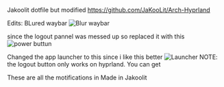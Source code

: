 Jakoolit dotfile but modified
https://github.com/JaKooLit/Arch-Hyprland

Edits:
BLured waybar
![Blur waybar](https://github.com/howtorespawn/Hyprland-Arch-Dotfile/assets/141860098/293b5856-7f77-4eff-aeae-72c3cd6633cc)

since the logout pannel was messed up so replaced it with this
![power buttun](https://github.com/howtorespawn/Hyprland-Arch-Dotfile/assets/141860098/a229e910-d1b5-4366-b36d-b20f9c2ebb49)

Changed the app launcher to this since i like this better
![Launcher](https://github.com/howtorespawn/Hyprland-Arch-Dotfile/assets/141860098/04456c57-f4fb-4709-9be7-9ebbab47bab4)
NOTE: the logout button only works on hyprland.
You can get 

These are all the motifications in Made in Jakoolit 
